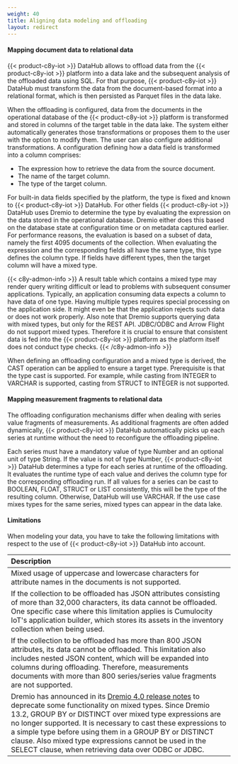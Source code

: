 ```yaml
---
weight: 40
title: Aligning data modeling and offloading
layout: redirect
---
```


#### Mapping document data to relational data

{{< product-c8y-iot >}} DataHub allows to offload data from the {{< product-c8y-iot >}} platform into a data lake and the subsequent analysis of the offloaded data using SQL. For that purpose, {{< product-c8y-iot >}} DataHub must transform the data from the document-based format into a relational format, which is then persisted as Parquet files in the data lake.

When the offloading is configured, data from the documents in the operational database of the {{< product-c8y-iot >}} platform is transformed and stored in columns of the target table in the data lake. The system either automatically generates those transformations or proposes them to the user with the option to modify them. The user can also configure additional transformations. A configuration defining how a data field is transformed into a column comprises:
- The expression how to retrieve the data from the source document.
- The name of the target column.
- The type of the target column.

For built-in data fields specified by the platform, the type is fixed and known to {{< product-c8y-iot >}} DataHub. For other fields {{< product-c8y-iot >}} DataHub uses Dremio to determine the type by evaluating the expression on the data stored in the operational database. Dremio either does this based on the database state at configuration time or on metadata captured earlier. For performance reasons, the evaluation is based on a subset of data, namely the first 4095 documents of the collection. When evaluating the expression and the corresponding fields all have the same type, this type defines the column type. If fields have different types, then the target column will have a mixed type.

{{< c8y-admon-info >}}
A result table which contains a mixed type may render query writing difficult or lead to problems with subsequent consumer applications. Typically, an application consuming data expects a column to have data of one type. Having multiple types requires special processing on the application side. It might even be that the application rejects such data or does not work properly. Also note that Dremio supports querying data with mixed types, but only for the REST API. JDBC/ODBC and Arrow Flight do not support mixed types. Therefore it is crucial to ensure that consistent data is fed into the {{< product-c8y-iot >}} platform as the platform itself does not conduct type checks.
{{< /c8y-admon-info >}}

When defining an offloading configuration and a mixed type is derived, the CAST operation can be applied to ensure a target type. Prerequisite is that the type cast is supported. For example, while casting from INTEGER to VARCHAR is supported, casting from STRUCT to INTEGER is not supported.

#### Mapping measurement fragments to relational data

The offloading configuration mechanisms differ when dealing with series value fragments of measurements. As additional fragments are often added dynamically, {{< product-c8y-iot >}} DataHub automatically picks up each series at runtime without the need to reconfigure the offloading pipeline.

Each series must have a mandatory value of type Number and an optional unit of type String. If the value is not of type Number, {{< product-c8y-iot >}} DataHub determines a type for each series at runtime of the offloading. It evaluates the runtime type of each value and derives the column type for the corresponding offloading run. If all values for a series can be cast to BOOLEAN, FLOAT, STRUCT or LIST consistently, this will be the type of the resulting column. Otherwise, DataHub will use VARCHAR. If the use case mixes types for the same series, mixed types can appear in the data lake.

#### Limitations

When modeling your data, you have to take the following limitations with respect to the use of {{< product-c8y-iot >}} DataHub into account.

|<div style="width:250px">Description</div>
|:---
|Mixed usage of uppercase and lowercase characters for attribute names in the documents is not supported.|
|If the collection to be offloaded has JSON attributes consisting of more than 32,000 characters, its data cannot be offloaded. One specific case where this limitation applies is Cumulocity IoT's application builder, which stores its assets in the inventory collection when being used.|
|If the collection to be offloaded has more than 800 JSON attributes, its data cannot be offloaded. This limitation also includes nested JSON content, which will be expanded into columns during offloading. Therefore, measurements documents with more than 800 series/series value fragments are not supported.|
|Dremio has announced in its [Dremio 4.0 release notes](https://docs.dremio.com/release-notes/40-release-notes.html#deprecations) to deprecate some functionality on mixed types. Since Dremio 13.2, GROUP BY or DISTINCT over mixed type expressions are no longer supported. It is necessary to cast these expressions to a simple type before using them in a GROUP BY or DISTINCT clause. Also mixed type expressions cannot be used in the SELECT clause, when retrieving data over ODBC or JDBC.|